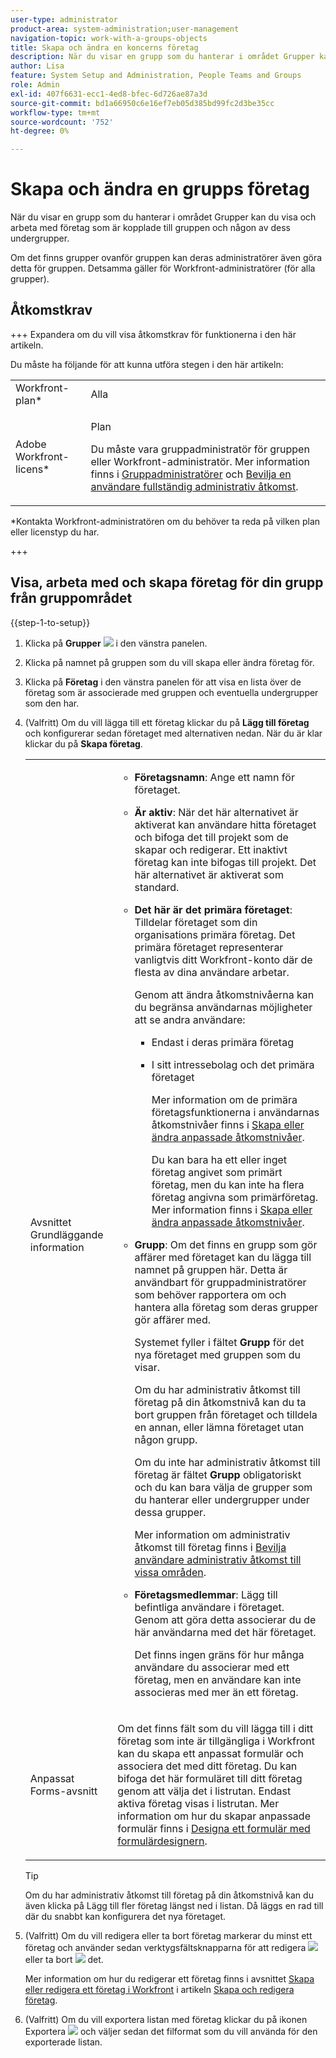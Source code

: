 ```yaml
---
user-type: administrator
product-area: system-administration;user-management
navigation-topic: work-with-a-groups-objects
title: Skapa och ändra en koncerns företag
description: När du visar en grupp som du hanterar i området Grupper kan du visa och arbeta med företag som är kopplade till gruppen och någon av dess undergrupper.
author: Lisa
feature: System Setup and Administration, People Teams and Groups
role: Admin
exl-id: 407f6631-ecc1-4ed8-bfec-6d726ae87a3d
source-git-commit: bd1a66950c6e16ef7eb05d385bd99fc2d3be35cc
workflow-type: tm+mt
source-wordcount: '752'
ht-degree: 0%

---
```


# Skapa och ändra en grupps företag

När du visar en grupp som du hanterar i området Grupper kan du visa och arbeta med företag som är kopplade till gruppen och någon av dess undergrupper.

Om det finns grupper ovanför gruppen kan deras administratörer även göra detta för gruppen. Detsamma gäller för Workfront-administratörer (för alla grupper).

## Åtkomstkrav

+++ Expandera om du vill visa åtkomstkrav för funktionerna i den här artikeln.

Du måste ha följande för att kunna utföra stegen i den här artikeln:

<table style="table-layout:auto"> 
 <col> 
 <col> 
 <tbody> 
  <tr> 
   <td role="rowheader">Workfront-plan*</td> 
   <td>Alla</td> 
  </tr> 
  <tr> 
   <td role="rowheader">Adobe Workfront-licens*</td> 
   <td> <p>Plan </p> <p>Du måste vara gruppadministratör för gruppen eller Workfront-administratör. Mer information finns i <a href="../../../administration-and-setup/manage-groups/group-roles/group-administrators.md" class="MCXref xref" data-mc-variable-override="">Gruppadministratörer</a> och <a href="../../../administration-and-setup/add-users/configure-and-grant-access/grant-a-user-full-administrative-access.md" class="MCXref xref" data-mc-variable-override="">Bevilja en användare fullständig administrativ åtkomst</a>.</p> </td> 
  </tr> 
 </tbody> 
</table>

&#42;Kontakta Workfront-administratören om du behöver ta reda på vilken plan eller licenstyp du har.

+++

## Visa, arbeta med och skapa företag för din grupp från gruppområdet

{{step-1-to-setup}}

1. Klicka på **Grupper** ![](assets/groups-icon.png) i den vänstra panelen.

1. Klicka på namnet på gruppen som du vill skapa eller ändra företag för.
1. Klicka på **Företag** i den vänstra panelen för att visa en lista över de företag som är associerade med gruppen och eventuella undergrupper som den har.
1. (Valfritt) Om du vill lägga till ett företag klickar du på **Lägg till företag** och konfigurerar sedan företaget med alternativen nedan. När du är klar klickar du på **Skapa företag**.

   <table style="table-layout:auto"> 
    <col> 
    <col> 
    <tbody> 
     <tr> 
      <td role="rowheader">Avsnittet Grundläggande information</td> 
      <td> 
       <ul> 
        <li> <p><b>Företagsnamn</b>: Ange ett namn för företaget.</p> </li> 
        <li> <p><b>Är aktiv</b>: När det här alternativet är aktiverat kan användare hitta företaget och bifoga det till projekt som de skapar och redigerar. Ett inaktivt företag kan inte bifogas till projekt. Det här alternativet är aktiverat som standard.</p> </li> 
        <li> <p><b>Det här är det primära företaget</b>: Tilldelar företaget som din organisations primära företag. Det primära företaget representerar vanligtvis ditt Workfront-konto där de flesta av dina användare arbetar.</p> <p>Genom att ändra åtkomstnivåerna kan du begränsa användarnas möjligheter att se andra användare:</p> 
         <ul> 
          <li>Endast i deras primära företag</li> 
          <li> <p>I sitt intressebolag och det primära företaget</p> <p>Mer information om de primära företagsfunktionerna i användarnas åtkomstnivåer finns i <a href="../../../administration-and-setup/add-users/configure-and-grant-access/create-modify-access-levels.md" class="MCXref xref" data-mc-variable-override="">Skapa eller ändra anpassade åtkomstnivåer</a>.</p> <p>Du kan bara ha ett eller inget företag angivet som primärt företag, men du kan inte ha flera företag angivna som primärföretag. Mer information finns i <a href="../../../administration-and-setup/add-users/configure-and-grant-access/create-modify-access-levels.md" class="MCXref xref" data-mc-variable-override="">Skapa eller ändra anpassade åtkomstnivåer</a>.</p> </li> 
         </ul> </li> 
        <li> <p><b>Grupp</b>: Om det finns en grupp som gör affärer med företaget kan du lägga till namnet på gruppen här. Detta är användbart för gruppadministratörer som behöver rapportera om och hantera alla företag som deras grupper gör affärer med.</p> <p data-mc-conditions="SnippetConditions-wf-groups.groups">Systemet fyller i fältet <strong>Grupp</strong> för det nya företaget med gruppen som du visar.</p> <p data-mc-conditions="SnippetConditions-wf-groups.groups">Om du har administrativ åtkomst till företag på din åtkomstnivå kan du ta bort gruppen från företaget och tilldela en annan, eller lämna företaget utan någon grupp.</p> <p data-mc-conditions="SnippetConditions-wf-groups.groups">Om du inte har administrativ åtkomst till företag är fältet <strong>Grupp</strong> obligatoriskt och du kan bara välja de grupper som du hanterar eller undergrupper under dessa grupper.</p> <p data-mc-conditions="SnippetConditions-wf-groups.groups">Mer information om administrativ åtkomst till företag finns i <a href="../../../administration-and-setup/add-users/configure-and-grant-access/grant-users-admin-access-certain-areas.md" class="MCXref xref" data-mc-variable-override="">Bevilja användare administrativ åtkomst till vissa områden</a>.</p> </li> 
        <li> <p><b>Företagsmedlemmar</b>: Lägg till befintliga användare i företaget. Genom att göra detta associerar du de här användarna med det här företaget.</p> <p>Det finns ingen gräns för hur många användare du associerar med ett företag, men en användare kan inte associeras med mer än ett företag.</p> </li> 
       </ul> </td> 
     </tr>
     <tr> 
      <td role="rowheader">Anpassat Forms-avsnitt</td> 
      <td> <p>Om det finns fält som du vill lägga till i ditt företag som inte är tillgängliga i Workfront kan du skapa ett anpassat formulär och associera det med ditt företag. Du kan bifoga det här formuläret till ditt företag genom att välja det i listrutan. Endast aktiva företag visas i listrutan. Mer information om hur du skapar anpassade formulär finns i <a href="/help/quicksilver/administration-and-setup/customize-workfront/create-manage-custom-forms/form-designer/design-a-form/design-a-form.md">Designa ett formulär med formulärdesignern</a>. </p> </td> 
     </tr> 
    </tbody> 
   </table>

   >[!TIP]
   >
   >Om du har administrativ åtkomst till företag på din åtkomstnivå kan du även klicka på Lägg till fler företag längst ned i listan. Då läggs en rad till där du snabbt kan konfigurera det nya företaget.

1. (Valfritt) Om du vill redigera eller ta bort företag markerar du minst ett företag och använder sedan verktygsfältsknapparna för att redigera ![](assets/edit-icon.png) eller ta bort ![](assets/delete.png) det.

   Mer information om hur du redigerar ett företag finns i avsnittet [Skapa eller redigera ett företag i Workfront](../../../administration-and-setup/set-up-workfront/organizational-setup/create-and-edit-companies.md#adding-a-company-to-workfront) i artikeln [Skapa och redigera företag](../../../administration-and-setup/set-up-workfront/organizational-setup/create-and-edit-companies.md).

1. (Valfritt) Om du vill exportera listan med företag klickar du på ikonen Exportera ![](assets/export.png) och väljer sedan det filformat som du vill använda för den exporterade listan.
